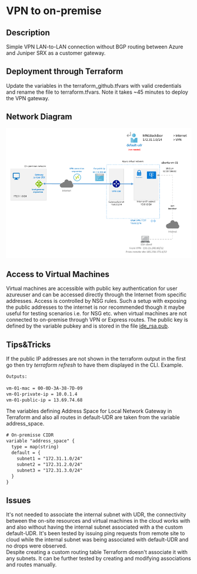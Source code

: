 # VPN to on-premise

## Description
Simple VPN LAN-to-LAN connection without BGP routing between Azure and Juniper SRX as a customer gateway.

## Deployment through Terraform
Update the variables in the terraform_github.tfvars with valid credentials and rename the file to terraform.tfvars.
Note it takes ~45 minutes to deploy the VPN gateway.

## Network Diagram
![](diagram.PNG)

## Access to Virtual Machines
Virtual machines are accessible with public key authentication for user azureuser and can be accessed directly through the Internet from specific addresses. Access is controlled by NSG rules.
Such a setup with exposing the public addresses to the internet is nor recommended though it maybe useful for testing scenarios i.e. for NSG etc. when virtual machines are not connected to on-premise through VPN or Express routes.
The public key is defined by the variable pubkey and is stored in the file [ide_rsa.pub](https://github.com/germanium-git/terraform_azure/blob/master/key/id_rsa.pub).

## Tips&Tricks
If the public IP addresses are not shown in the terraform output in the first go then try *terraform refresh* to have them displayed in the CLI.
Example.
```shell
Outputs:

vm-01-mac = 00-0D-3A-38-7D-09
vm-01-private-ip = 10.0.1.4
vm-01-public-ip = 13.69.74.68
```

The variables defining Address Space for Local Network Gateway in Terraform and also all routes in default-UDR are taken from the variable address_space.
```shell
# On-premisse CIDR
variable "address_space" {
  type = map(string)
  default = {
    subnet1 = "172.31.1.0/24"
    subnet2 = "172.31.2.0/24"
    subnet3 = "172.31.3.0/24"
  }
}
```


## Issues
It's not needed to associate the internal subnet with UDR, the connectivity between the on-site resources and virtual machines in the cloud works with and also without having the internal subnet associated with a the custom default-UDR. It's been tested by issuing ping requests from remote site to cloud while the internal subnet was being associated with default-UDR and no drops were observed.  
Despite creating a custom routing table Terraform doesn't associate it with any subnets. It can be further tested by creating and modifying associations and routes manually.